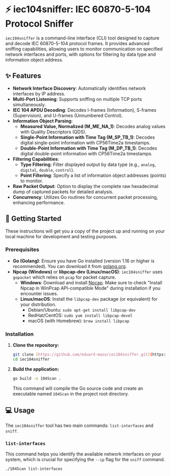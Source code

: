 # ⚡ iec104sniffer: IEC 60870-5-104 Protocol Sniffer

`iec104sniffer` is a command-line interface (CLI) tool designed to capture and decode IEC 60870-5-104 protocol frames. It provides advanced sniffing capabilities, allowing users to monitor communication on specified network interfaces and ports, with options for filtering by data type and information object address.

## ✨ Features

* **Network Interface Discovery**: Automatically identifies network interfaces by IP address.
* **Multi-Port Listening**: Supports sniffing on multiple TCP ports simultaneously.
* **IEC 104 APDU Decoding**: Decodes I-frames (Information), S-frames (Supervision), and U-frames (Unnumbered Control).
* **Information Object Parsing**:
    * **Measured Value, Normalized (M_ME_NA_1)**: Decodes analog values with Quality Descriptors (QDS).
    * **Single-Point Information with Time Tag (M_SP_TB_1)**: Decodes digital single-point information with CP56Time2a timestamps.
    * **Double-Point Information with Time Tag (M_DP_TB_1)**: Decodes digital double-point information with CP56Time2a timestamps.
* **Filtering Capabilities**:
    * **Type Filtering**: Filter displayed output by data type (e.g., `analog`, `digital`, `double`, `control`).
    * **Point Filtering**: Specify a list of information object addresses (points) to monitor.
* **Raw Packet Output**: Option to display the complete raw hexadecimal dump of captured packets for detailed analysis.
* **Concurrency**: Utilizes Go routines for concurrent packet processing, enhancing performance.

## 🚀 Getting Started

These instructions will get you a copy of the project up and running on your local machine for development and testing purposes.

### Prerequisites

* **Go (Golang)**: Ensure you have Go installed (version 1.16 or higher is recommended). You can download it from [golang.org](https://golang.org/dl/).
* **Npcap (Windows)** or **libpcap-dev (Linux/macOS)**: `iec104sniffer` uses `gopacket` which relies on `pcap` for packet capture.
    * **Windows**: Download and install [Npcap](https://nmap.org/npcap/1). Make sure to check "Install Npcap in WinPcap API-compatible Mode" during installation if you encounter issues.
    * **Linux/macOS**: Install the `libpcap-dev` package (or equivalent) for your distribution.
        * Debian/Ubuntu: `sudo apt-get install libpcap-dev`
        * RedHat/CentOS: `sudo yum install libpcap-devel`
        * macOS (with Homebrew): `brew install libpcap`

### Installation

1.  **Clone the repository:**

    ```bash
    git clone [https://github.com/eduard-mazo/iec104sniffer.git](https://github.com/eduard-mazo/iec104sniffer.git)
    cd iec104sniffer
    ```

2.  **Build the application:**

    ```bash
    go build -o 104Scan .
    ```
    This command will compile the Go source code and create an executable named `104Scan` in the project root directory.

## 💻 Usage

The `iec104sniffer` tool has two main commands: `list-interfaces` and `sniff`.

### `list-interfaces`

This command helps you identify the available network interfaces on your system, which is crucial for specifying the `--ip` flag for the `sniff` command.

```bash
./104Scan list-interfaces